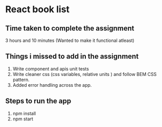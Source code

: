 # React book list

## Time taken to complete the assignment 

3 hours and 10 minutes (Wanted to make it functional atleast)

## Things i missed to add in the assignment

1. Write component and apis unit tests
2. Write cleaner css (css variables, relative units ) and follow BEM CSS pattern.
3. Added error handling across the app.

## Steps to run the app

1. npm install
2. npm start


